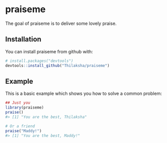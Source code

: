 
<!-- README.md is generated from README.Rmd. Please edit that file -->
praiseme
========

The goal of praiseme is to deliver some lovely praise.

Installation
------------

You can install praiseme from github with:

``` r
# install.packages("devtools")
devtools::install_github("Thilaksha/praiseme")
```

Example
-------

This is a basic example which shows you how to solve a common problem:

``` r
## Just you
library(praiseme)
praise()
#> [1] "You are the best, Thilaksha"

# Or a friend
praise("Maddy!")
#> [1] "You are the best, Maddy!"
```
